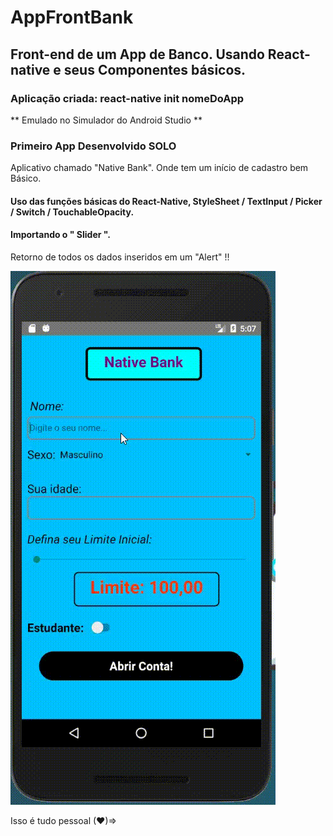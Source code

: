 # AppFrontBank
## Front-end de um App de Banco. Usando React-native e seus Componentes básicos.

### Aplicação criada: react-native init nomeDoApp
** Emulado no Simulador do Android Studio **

### Primeiro App Desenvolvido SOLO

Aplicativo chamado "Native Bank".
Onde tem um início de cadastro bem Básico.

#### Uso das funções básicas do React-Native, StyleSheet / TextInput / Picker / Switch / TouchableOpacity.

#### Importando o " Slider ".

Retorno de todos os dados inseridos em um "Alert" !!

![Aplicação em uso](https://github.com/Jefferzom/AppFrontBank/blob/master/20200521_020717.gif)

Isso é tudo pessoal (♥)=>




